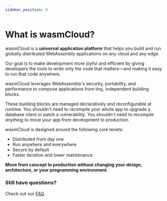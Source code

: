 ```yaml
---
sidebar_position: 0
---
```


<head>
  <meta name="robots" content="noindex">
</head>

# What is wasmCloud?

wasmCloud is a **universal application platform** that helps you build and run globally distributed WebAssembly applications on any cloud and any edge.

Our goal is to make development more joyful and efficient by giving developers the tools to write only the code that matters&mdash;and making it easy to run that code anywhere.

wasmCloud leverages WebAssembly's security, portability, and performance to compose applications from tiny, independent building blocks.

These building blocks are managed declaratively and reconfigurable at runtime. You shouldn't need to recompile your whole app to upgrade a database client or patch a vulnerability. You shouldn't need to recompile _anything_ to move your app from development to production.

wasmCloud is designed around the following core tenets:

- Distributed from day one
- Run anywhere and everywhere
- Secure by default
- Faster iteration and lower maintenance

**Move from concept to production without changing your design, architecture, or your programming environment.**

### Still have questions?

Check out our [FAQ](/docs/0.82/reference/faq).
